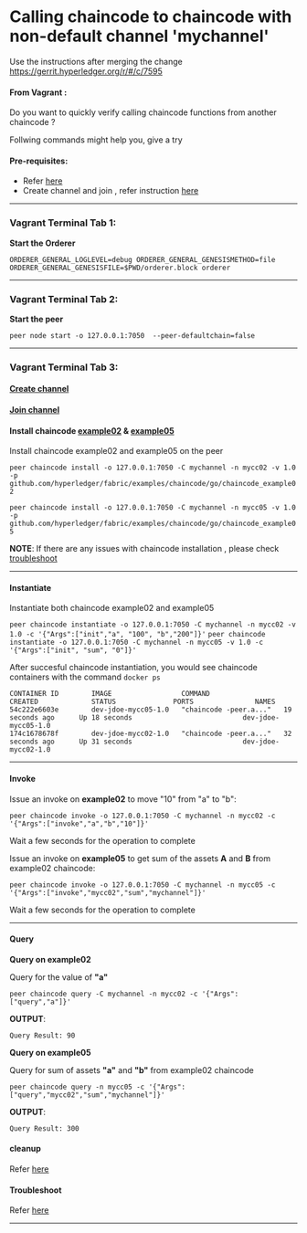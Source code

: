 # Calling chaincode to chaincode with non-default channel 'mychannel'

Use the instructions after merging the change https://gerrit.hyperledger.org/r/#/c/7595


#### From Vagrant :
Do you want to quickly verify calling chaincode functions from another chaincode ?

Follwing commands might help you, give a try 

#### Pre-requisites:
* Refer [here](https://github.com/asararatnakar/fabric_v1_Chaincode_instructions/blob/master/README.md#pre-requisites)
* Create channel and join , refer instruction [here](https://github.com/asararatnakar/fabric_v1_Chaincode_instructions/blob/master/chaincode-with-custom-channel.md#pre-requisites)
--------------------------------------------------------------------------------

### Vagrant Terminal Tab 1: 

**Start the Orderer**

`ORDERER_GENERAL_LOGLEVEL=debug ORDERER_GENERAL_GENESISMETHOD=file ORDERER_GENERAL_GENESISFILE=$PWD/orderer.block orderer`

--------------------------------------------------------------------------------

### Vagrant Terminal Tab 2: 

**Start the peer**

`peer node start -o 127.0.0.1:7050  --peer-defaultchain=false`

--------------------------------------------------------------------------------

### Vagrant Terminal Tab 3:

#### [Create channel](https://github.com/asararatnakar/fabric_v1_Chaincode_instructions/blob/master/chaincode-with-custom-channel.md#create-channel)
#### [Join channel](https://github.com/asararatnakar/fabric_v1_Chaincode_instructions/blob/master/chaincode-with-custom-channel.md#join-channel)

#### Install chaincode [example02](https://github.com/hyperledger/fabric/tree/master/examples/chaincode/go/chaincode_example02) & [example05](https://github.com/hyperledger/fabric/tree/master/examples/chaincode/go/chaincode_example05)
Install chaincode example02 and example05 on the peer

`
peer chaincode install -o 127.0.0.1:7050 -C mychannel -n mycc02 -v 1.0 -p github.com/hyperledger/fabric/examples/chaincode/go/chaincode_example02
`

`
peer chaincode install -o 127.0.0.1:7050 -C mychannel -n mycc05 -v 1.0 -p github.com/hyperledger/fabric/examples/chaincode/go/chaincode_example05
`

**NOTE**: If there are any issues with chaincode installation , please check [troubleshoot](https://github.com/asararatnakar/fabric_v1_Chaincode_instructions/blob/master/README.md#troubleshoot)

--------------------------------------------------------------------------------

#### Instantiate
Instantiate both chaincode example02 and example05

`
peer chaincode instantiate -o 127.0.0.1:7050 -C mychannel -n mycc02 -v 1.0 -c '{"Args":["init","a", "100", "b","200"]}'
`
`
peer chaincode instantiate -o 127.0.0.1:7050 -C mychannel -n mycc05 -v 1.0 -c '{"Args":["init", "sum", "0"]}'
`

After succesful chaincode instantiation, you would see chaincode containers with the command `docker ps`
```
CONTAINER ID        IMAGE                 COMMAND                  CREATED             STATUS              PORTS               NAMES
54c222e6603e        dev-jdoe-mycc05-1.0   "chaincode -peer.a..."   19 seconds ago      Up 18 seconds                           dev-jdoe-mycc05-1.0
174c1678678f        dev-jdoe-mycc02-1.0   "chaincode -peer.a..."   32 seconds ago      Up 31 seconds                           dev-jdoe-mycc02-1.0
```
--------------------------------------------------------------------------------

#### Invoke

Issue an invoke on **example02** to move "10" from "a" to "b":

 `peer chaincode invoke -o 127.0.0.1:7050 -C mychannel -n mycc02 -c '{"Args":["invoke","a","b","10"]}'`

Wait a few seconds for the operation to complete

Issue an invoke on **example05** to get sum of the assets **A** and **B** from example02 chaincode:

 `peer chaincode invoke -o 127.0.0.1:7050 -C mychannel -n mycc05 -c '{"Args":["invoke","mycc02","sum","mychannel"]}'`

Wait a few seconds for the operation to complete

--------------------------------------------------------------------------------

#### Query

**Query on example02**

Query for the value of **"a"**

`peer chaincode query -C mychannel -n mycc02 -c '{"Args":["query","a"]}'`

**OUTPUT**:
```
Query Result: 90
```

**Query on example05**

Query for sum of assets **"a"** and **"b"** from example02 chaincode

`peer chaincode query -n mycc05 -c '{"Args":["query","mycc02","sum","mychannel"]}'`

**OUTPUT**:
```
Query Result: 300
```

#### cleanup
Refer [here](https://github.com/asararatnakar/fabric_v1_Chaincode_instructions/blob/master/README.md#cleanup)

#### Troubleshoot

Refer [here](https://github.com/asararatnakar/fabric_v1_Chaincode_instructions/blob/master/README.md#troubleshoot)

--------------------------------------------------------------------------------

